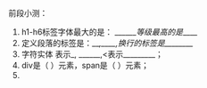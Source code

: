 前段小测：

1. h1-h6标签字体最大的是： \_\_\_\_\_\__等级最高的是_\_\_\_\_
2. 定义段落的标签是：\_\__,\_\_\_\_,换行的标签是\_\_\_\_\_\_\_\__
3. 字符实体&nbsp;表示_, \_\_\_\_\_\_,&lt;表示_\_\_\_\_\_\_\_\_；
4. div是（    ）元素，span是（    ）元素；
5. 


